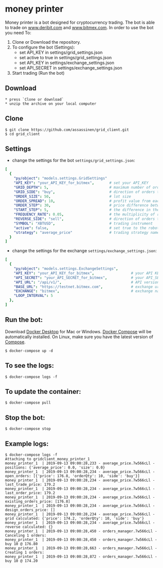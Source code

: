 # money printer
Money printer is a bot designed for cryptocurrency trading. The bot is able to trade on www.deribit.com and www.bitmex.com. In order to use the bot you need To:
1. Clone or Download the repository.
2. To configure the bot (Settings):
    * set API_KEY in settings/grid_settings.json
    * set active to true in settings/grid_settings.json
    * set API_KEY in settings/exchange_settings.json
    * set API_SECRET in settings/exchange_settings.json
3. Start trading (Run the bot)


## Download
    * press `Clone or download`
    * unzip the archive on your local computer

## Clone
    $ git clone https://github.com/assassinen/grid_client.git
    $ cd grid_client

## Settings 
* change the settings for the bot `settings/grid_settings.json`:
```yaml
[
  {
    "py/object": "models.settings.GridSettings"
    "API_KEY": "your_API_KEY_for_bitmex",       # set your API_KEY
    "GRID_DEPTH": 5,                            # maximum number of orders                               
    "GRID_SIDE": "buy",                         # direction of orders to open a position
    "ORDER_SIZE": 50,                           # lot size
    "ORDER_SPREAD": 10,                         # profit value from each order
    "ORDER_STEP": 30,                           # price difference between orders
    "START_STEP": 5,                            # the difference in the price of the first order and the market price
    "FREQUENCY_RATE": 0.05,                     # the multiplicity of rounding prices
    "REVERSE_SIDE": "sell",                     # direction of orders to close a position
    "SYMBOL": "XBTUSD",                         # trading instrument
    "active": false,                            # set true to the robot worked
    "strategy": "average_price"                 # trading strategy name
  }
]
 ```
* change the settings for the exchange `settings/exchange_settings.json`:
```yaml
[
  {
    "py/object": "models.settings.ExchangeSettings",
    "API_KEY": "your_API_KEY_for_bitmex",                 # your API KEY
    "API_SECRET": "your_API_SECRET_for_bitmex",           # your API_SECRET   
    "API_URL": "/api/v1/",                                # API version
    "BASE_URL": "https://testnet.bitmex.com",             # exchange url (e.g https://www.bitmex.com, https://www.deribit.com)
    "EXCHANGE": "bitmex",                                 # exchange name (e.g bitmex, deribit)
    "LOOP_INTERVAL": 5
  },
]
```

## Run the bot:
Download [Docker Desktop](https://www.docker.com/products/docker-desktop) for Mac or Windows. [Docker Compose](https://docs.docker.com/compose) will be automatically installed. On Linux, make sure you have the latest version of [Compose](https://docs.docker.com/compose/install/). 

    $ docker-compose up -d
    
## To see the logs:
    $ docker-compose logs -f
    
## To update the container:
    $ docker-compose pull

## Stop the bot:
    $ docker-compose stop
    
## Example logs:
```
$ docker-compose logs -f
Attaching to gridclient_money_printer_1
money_printer_1  | 2019-09-13 09:00:28,233 - average_price.7w566cLl - positions: {'average_price': 0.0, 'size': 0.0}
money_printer_1  | 2019-09-13 09:00:28,234 - average_price.7w566cLl - open_orders: [{'price': 176.8, 'orderQty': 10, 'side': 'buy'}]
money_printer_1  | 2019-09-13 09:00:28,234 - average_price.7w566cLl - last_trade_price: 179.2
money_printer_1  | 2019-09-13 09:00:28,234 - average_price.7w566cLl - last_order_price: 179.2
money_printer_1  | 2019-09-13 09:00:28,234 - average_price.7w566cLl - existing_orders_price: [176.8]
money_printer_1  | 2019-09-13 09:00:28,234 - average_price.7w566cLl - design_orders_price: []
money_printer_1  | 2019-09-13 09:00:28,234 - average_price.7w566cLl - grid calculated: {'price': 174.2, 'orderQty': 10, 'side': 'buy'}
money_printer_1  | 2019-09-13 09:00:28,234 - average_price.7w566cLl - reverse calculated: {}
money_printer_1  | 2019-09-13 09:00:28,450 - orders_manager.7w566cLl - Canceling 1 orders:
money_printer_1  | 2019-09-13 09:00:28,450 - orders_manager.7w566cLl -  buy 10 @ 176.80
money_printer_1  | 2019-09-13 09:00:28,663 - orders_manager.7w566cLl - Creating 1 orders:
money_printer_1  | 2019-09-13 09:00:28,872 - orders_manager.7w566cLl -  buy 10 @ 174.20
````